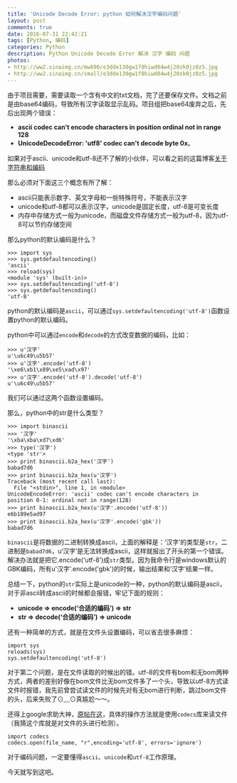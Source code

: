 ```yaml
---
title: 'Unicode Decode Error: python 如何解决汉字编码问题'
layout: post
comments: true
date: 2016-07-31 22:42:21
tags: [Python, 编码]
categories: Python
description: Python Unicode Decode Error 解决 汉字 编码 问题
photos:
- http://ww2.sinaimg.cn/mw690/e3dde130gw1f8hiwd04w4j20zk0jz0z5.jpg
- http://ww2.sinaimg.cn/small/e3dde130gw1f8hiwd04w4j20zk0jz0z5.jpg
---
```


由于项目需要，需要读取一个含有中文的txt文档，完了还要保存文件。文档之前是由base64编码，导致所有汉字读取显示乱码。项目组把base64废弃之后，先后出现两个错误：

* **ascii codec can't encode characters in position ordinal not in range 128**
* **UnicodeDecodeError: 'utf8' codec can't decode byte 0x**。

<!--more-->

如果对于ascii、unicode和utf-8还不了解的小伙伴，可以看之前的这篇博客[关于字符串和编码](http://yuren.space/blog/2016/07/30/%E5%85%B3%E4%BA%8E%E5%AD%97%E7%AC%A6%E4%B8%B2%E5%92%8C%E7%BC%96%E7%A0%81/)

那么必须对下面这三个概念有所了解：

* ascii只能表示数字、英文字母和一些特殊符号，不能表示汉字
* unicode和utf-8都可以表示汉字，unicode是固定长度，utf-8是可变长度
* 内存中存储方式一般为unicode，而磁盘文件存储方式一般为utf-8，因为utf-8可以节约存储空间

那么python的默认编码是什么？

```
>>> import sys
>>> sys.getdefaultencoding()
'ascii'
>>> reload(sys)
<module 'sys' (built-in)>
>>> sys.setdefaultencoding('utf-8')
>>> sys.getdefaultencoding()
'utf-8'
```

python的默认编码是`ascii`，可以通过`sys.setdefaultencoding('utf-8')`函数设置python的默认编码。

python中可以通过`encode`和`decode`的方式改变数据的编码，比如：

```
>>> u'汉字'
u'\u6c49\u5b57'
>>> u'汉字'.encode('utf-8')
'\xe6\xb1\x89\xe5\xad\x97'
>>> u'汉字'.encode('utf-8').decode('utf-8')
u'\u6c49\u5b57'
```

我们可以通过这两个函数设置编码。

那么，python中的str是什么类型？

```
>>> import binascii
>>> '汉字'
'\xba\xba\xd7\xd6'
>>> type('汉字')
<type 'str'>
>>> print binascii.b2a_hex('汉字')
babad7d6
>>> print binascii.b2a_hex(u'汉字')
Traceback (most recent call last):
  File "<stdin>", line 1, in <module>
UnicodeEncodeError: 'ascii' codec can't encode characters in
position 0-1: ordinal not in range(128)
>>> print binascii.b2a_hex(u'汉字'.encode('utf-8'))
e6b189e5ad97
>>> print binascii.b2a_hex(u'汉字'.encode('gbk'))
babad7d6
```

`binascii`是将数据的二进制转换成ascii，上面的解释是：‘汉字’的类型是`str`，二进制是`babad7d6`，u‘汉字’是无法转换成ascii，这样就报出了开头的第一个错误。解决办法就是把它.encode(‘utf-8’)成`str`类型。因为我命令行是windows默认的GBK编码，所有u'汉字'.encode('gbk')的时候，输出结果和‘汉字’结果一样。

总结一下，python的`str`实际上是unicode的一种，python的默认编码是ascii，对于非ascii转成ascii的时候都会报错，牢记下面的规则：

* **unicode => encode(‘合适的编码’) => str**
* **str  => decode(‘合适的编码’) => unicode**

还有一种简单的方式，就是在文件头设置编码，可以省去很多麻烦：

```
import sys
reloads(sys)
sys.setdefaultencoding('utf-8')
```

对于第二个问题，是在文件读取的时候出的错。utf-8的文件有bom和无bom两种方式，两者的差别好像在bom文件比无bom文件多了一个头，导致以utf-8方式读文件时报错，我先前曾尝试读文件的时候先对有无bom进行判断，跳过bom文件的头，后来失败了⊙﹏⊙真尴尬～～。

还得上google求助大神，[原帖在这](http://stackoverflow.com/questions/12468179/unicodedecodeerror-utf8-codec-cant-decode-byte-0x9c)，具体的操作方法就是使用`codecs`库来读文件（我猜这个库就是对文件的头进行检测）。

```
import codecs
codecs.open(file_name, "r",encoding='utf-8', errors='ignore')
```

对于编码问题，一定要懂得`ascii`、`unicode`和`utf-8`工作原理。

今天就写到这吧。
